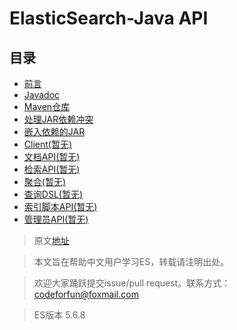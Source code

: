# ElasticSearch-Java API      

## 目录
- [前言](1Preface/readme.md)
- [Javadoc](2JavaDoc/readme.md)
- [Maven仓库](3MavenRepository/readme.md)
- [处理JAR依赖冲突](4DealingWithJARDependencyConflicts/readme.md)
- [嵌入依赖的JAR](5EmbeddingJARWithDependencies/readme.md)
- [Client(暂无)](6Client/readme.md)
- [文档API(暂无)](7DocumentAPIs/readme.md)
- [检索API(暂无)](8SearchAPI/readme.md)
- [聚合(暂无)](9Aggregations/readme.md)
- [查询DSL(暂无)](10QueryDSL/readme.md)
- [索引脚本API(暂无)](11IndexedScriptsAPI/readme.md)
- [管理员API(暂无)](12JavaAPIAdministration/readme.md)



> 原文[地址](https://www.elastic.co/guide/en/elasticsearch/client/java-api/5.6/index.html)

> 本文旨在帮助中文用户学习ES，转载请注明出处。

> 欢迎大家踊跃提交issue/pull request。联系方式：codeforfun@foxmail.com

> ES版本 5.6.8

